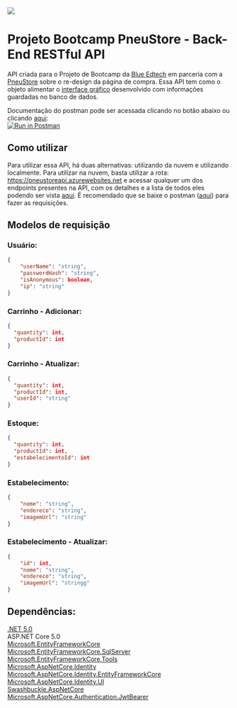 <img src="https://i.imgur.com/8UTMM6E.png"/>

# Projeto Bootcamp PneuStore - Back-End RESTful API

API criada para o Projeto de Bootcamp da <a href="https://blueedtech.com.br">Blue Edtech</a> em parceria com a <a href="https://www.pneustore.com.br">PneuStore</a> sobre o re-design da página de compra. Essa API tem como o objeto alimentar o <a href="https://github.com/Caioferrari04/pneustore-front">interface gráfico</a> desenvolvido com informações guardadas no banco de dados. </br>

Documentação do postman pode ser acessada clicando no botão abaixo ou clicando <a href="https://documenter.getpostman.com/view/17178267/UV5XidNW#7af0a7de-91ba-483f-9e25-a73cfbd413f2">aqui</a>:</br>
[![Run in Postman](https://run.pstmn.io/button.svg)](https://app.getpostman.com/run-collection/17178267-11e6eafe-442d-4baa-ba85-1116749023c4?action=collection%2Ffork&collection-url=entityId%3D17178267-11e6eafe-442d-4baa-ba85-1116749023c4%26entityType%3Dcollection)

## Como utilizar

Para utilizar essa API, há duas alternativas: utilizando da nuvem e utilizando localmente. Para utilizar na nuvem, basta utilizar a rota: https://pneustoreapi.azurewebsites.net e acessar qualquer um dos endpoints presentes na API, com os detalhes e a lista de todos eles podendo ser vista <a href="https://documenter.getpostman.com/view/17178267/UV5XidNW#7af0a7de-91ba-483f-9e25-a73cfbd413f2">aqui</a>. É recomendado que se baixe o postman (<a href="https://www.postman.com">aqui</a>) para fazer as requisições.

## Modelos de requisição

### Usuário:
```json
{
    "userName": "string",
    "passwordHash": "string",
    "isAnonymous": boolean,
    "ip": "string"
}
```

### Carrinho - Adicionar:

```json
{
  "quantity": int,
  "productId": int
}
```

### Carrinho - Atualizar:

```json
{
  "quantity": int,
  "productId": int,
  "userId": "string"
}
```

### Estoque:

```json
{
  "quantity": int,
  "productId": int,
  "estabelecimentoId": int
}
```

### Estabelecimento:

```json
{
    "nome": "string",
    "endereco": "string",
    "imagemUrl": "string"
}
```

### Estabelecimento - Atualizar:

```json
{
    "id": int,
    "nome": "string",
    "endereco": "string",
    "imagemUrl": "stringg"
}
```

## Dependências:

<a href="https://dotnet.microsoft.com/download">.NET 5.0</a></br>
ASP.NET Core 5.0 </br>
<a href="https://www.nuget.org/packages/Microsoft.EntityFrameworkCore">Microsoft.EntityFrameworkCore</a></br>
<a href="https://www.nuget.org/packages/Microsoft.EntityFrameworkCore.SqlServer/">Microsoft.EntityFrameworkCore.SqlServer</a></br>
<a href="https://www.nuget.org/packages/Microsoft.EntityFrameworkCore.Tools">Microsoft.EntityFrameworkCore.Tools</a></br>
<a href="https://www.nuget.org/packages/Microsoft.AspNetCore.Identity/">Microsoft.AspNetCore.Identity</a></br>
<a href="https://www.nuget.org/packages/Microsoft.AspNetCore.Identity.EntityFrameworkCore">Microsoft.AspNetCore.Identity.EntityFrameworkCore</a></br>
<a href="https://www.nuget.org/packages/Microsoft.AspNetCore.Identity.UI">Microsoft.AspNetCore.Identity.UI</a></br>
<a href="https://www.nuget.org/packages/Swashbuckle.AspNetCore/">Swashbuckle.AspNetCore</a></br>
<a href="https://www.nuget.org/packages/Microsoft.AspNetCore.Authentication.JwtBearer">Microsoft.AspNetCore.Authentication.JwtBearer</a>
